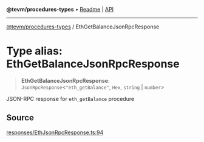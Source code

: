 **@tevm/procedures-types** • [Readme](../README.md) \| [API](../globals.md)

***

[@tevm/procedures-types](../README.md) / EthGetBalanceJsonRpcResponse

# Type alias: EthGetBalanceJsonRpcResponse

> **EthGetBalanceJsonRpcResponse**: `JsonRpcResponse`\<`"eth_getBalance"`, `Hex`, `string` \| `number`\>

JSON-RPC response for `eth_getBalance` procedure

## Source

[responses/EthJsonRpcResponse.ts:94](https://github.com/evmts/tevm-monorepo/blob/main/packages/procedures-types/src/responses/EthJsonRpcResponse.ts#L94)

